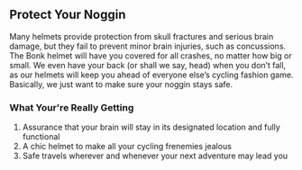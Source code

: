 ## Protect Your Noggin

 Many helmets provide protection from skull fractures and serious brain damage, but they fail to prevent minor brain injuries, such as concussions. The Bonk helmet will have you covered for all crashes, no matter how big or small. We even have your back (or shall we say, head) when you don’t fall, as our helmets will keep you ahead of everyone else’s cycling fashion game. Basically, we just want to make sure your noggin stays safe.

### What Your're Really Getting
  1. Assurance that your brain will stay in its designated location and fully functional
  2. A chic helmet to make all your cycling frenemies jealous
  3. Safe travels wherever and whenever your next adventure may lead you

